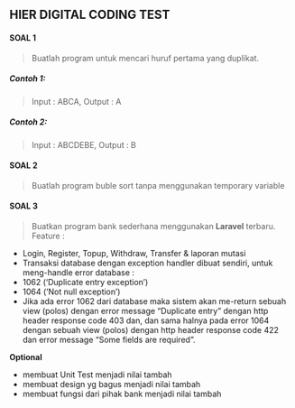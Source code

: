## HIER DIGITAL CODING TEST

#### SOAL 1
> Buatlah program untuk mencari huruf pertama yang duplikat. 

##### Contoh 1: 

> Input : ABCA, Output : A

##### Contoh 2:

> Input : ABCDEBE, Output : B

#### SOAL 2
> Buatlah program buble sort tanpa menggunakan temporary variable

#### SOAL 3

> Buatkan program bank sederhana menggunakan **Laravel** terbaru. Feature  :
- Login, Register, Topup,  Withdraw, Transfer & laporan mutasi
- Transaksi database dengan exception handler dibuat sendiri, untuk meng-handle error database :
- 1062 (‘Duplicate entry exception’)
- 1064 (‘Not null exception’)
- Jika ada error 1062 dari database maka sistem akan me-return sebuah view (polos) dengan error message “Duplicate entry” dengan http header response code 403 dan, dan sama halnya pada error 1064 dengan sebuah view (polos) dengan http header response code 422 dan error message “Some fields are required”.

**Optional**
- membuat Unit Test menjadi nilai tambah
- membuat design yg bagus menjadi nilai tambah
- membuat fungsi dari pihak bank menjadi nilai tambah



